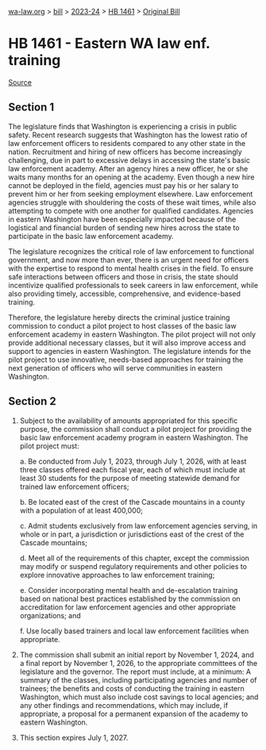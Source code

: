 [wa-law.org](/) > [bill](/bill/) > [2023-24](/bill/2023-24/) > [HB 1461](/bill/2023-24/hb/1461/) > [Original Bill](/bill/2023-24/hb/1461/1/)

# HB 1461 - Eastern WA law enf. training

[Source](http://lawfilesext.leg.wa.gov/biennium/2023-24/Pdf/Bills/House%20Bills/1461.pdf)

## Section 1
The legislature finds that Washington is experiencing a crisis in public safety. Recent research suggests that Washington has the lowest ratio of law enforcement officers to residents compared to any other state in the nation. Recruitment and hiring of new officers has become increasingly challenging, due in part to excessive delays in accessing the state's basic law enforcement academy. After an agency hires a new officer, he or she waits many months for an opening at the academy. Even though a new hire cannot be deployed in the field, agencies must pay his or her salary to prevent him or her from seeking employment elsewhere. Law enforcement agencies struggle with shouldering the costs of these wait times, while also attempting to compete with one another for qualified candidates. Agencies in eastern Washington have been especially impacted because of the logistical and financial burden of sending new hires across the state to participate in the basic law enforcement academy.

The legislature recognizes the critical role of law enforcement to functional government, and now more than ever, there is an urgent need for officers with the expertise to respond to mental health crises in the field. To ensure safe interactions between officers and those in crisis, the state should incentivize qualified professionals to seek careers in law enforcement, while also providing timely, accessible, comprehensive, and evidence-based training.

Therefore, the legislature hereby directs the criminal justice training commission to conduct a pilot project to host classes of the basic law enforcement academy in eastern Washington. The pilot project will not only provide additional necessary classes, but it will also improve access and support to agencies in eastern Washington. The legislature intends for the pilot project to use innovative, needs-based approaches for training the next generation of officers who will serve communities in eastern Washington.

## Section 2
1. Subject to the availability of amounts appropriated for this specific purpose, the commission shall conduct a pilot project for providing the basic law enforcement academy program in eastern Washington. The pilot project must:

    a. Be conducted from July 1, 2023, through July 1, 2026, with at least three classes offered each fiscal year, each of which must include at least 30 students for the purpose of meeting statewide demand for trained law enforcement officers;

    b. Be located east of the crest of the Cascade mountains in a county with a population of at least 400,000;

    c. Admit students exclusively from law enforcement agencies serving, in whole or in part, a jurisdiction or jurisdictions east of the crest of the Cascade mountains;

    d. Meet all of the requirements of this chapter, except the commission may modify or suspend regulatory requirements and other policies to explore innovative approaches to law enforcement training;

    e. Consider incorporating mental health and de-escalation training based on national best practices established by the commission on accreditation for law enforcement agencies and other appropriate organizations; and

    f. Use locally based trainers and local law enforcement facilities when appropriate.

2. The commission shall submit an initial report by November 1, 2024, and a final report by November 1, 2026, to the appropriate committees of the legislature and the governor. The report must include, at a minimum: A summary of the classes, including participating agencies and number of trainees; the benefits and costs of conducting the training in eastern Washington, which must also include cost savings to local agencies; and any other findings and recommendations, which may include, if appropriate, a proposal for a permanent expansion of the academy to eastern Washington.

3. This section expires July 1, 2027.
